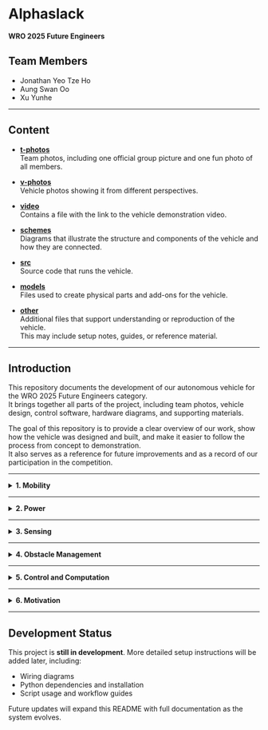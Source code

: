 # Alphaslack  
**WRO 2025 Future Engineers**

## Team Members
- Jonathan Yeo Tze Ho  
- Aung Swan Oo  
- Xu Yunhe  

---

## Content
- [**t-photos**](./t-photos)  
  Team photos, including one official group picture and one fun photo of all members.  

- [**v-photos**](./v-photos)  
  Vehicle photos showing it from different perspectives.  

- [**video**](./video)  
  Contains a file with the link to the vehicle demonstration video.  

- [**schemes**](./schemes)  
  Diagrams that illustrate the structure and components of the vehicle and how they are connected.  

- [**src**](./src)  
  Source code that runs the vehicle.  

- [**models**](./models)  
  Files used to create physical parts and add-ons for the vehicle.  

- [**other**](./other)  
  Additional files that support understanding or reproduction of the vehicle.  
  This may include setup notes, guides, or reference material.  

---

## Introduction
This repository documents the development of our autonomous vehicle for the WRO 2025 Future Engineers category.  
It brings together all parts of the project, including team photos, vehicle design, control software, hardware diagrams, and supporting materials.  

The goal of this repository is to provide a clear overview of our work, show how the vehicle was designed and built, and make it easier to follow the process from concept to demonstration.  
It also serves as a reference for future improvements and as a record of our participation in the competition.  

---

<details>
  <summary><strong>1. Mobility</strong></summary>

The vehicle uses a **two-motor configuration**: one DC motor for propulsion and one DC motor for steering.  

- The propulsion motor drives the vehicle forward and backward.  
- The steering motor adjusts the wheel angle, forming an **Ackermann-style steering system**.  
- Both motors operate through **L298N motor drivers**, with speed and position regulated by **PWM signals** from the Raspberry Pi 5.  

A **PID control loop** regulates both propulsion and steering:  
- For the drive motor, PID maintains constant speed despite load changes or battery voltage drops.  
- For the steering motor, PID ensures the wheel angle is reached quickly and held steadily without overshoot or oscillation.  

**Trade-off:** Ackermann steering provides smooth, predictable motion and precise path tracking, but it requires a larger turning radius compared to differential drive. This reduces tight rotation ability but increases consistency during forward motion and cornering.  

</details>

---

<details>
  <summary><strong>2. Power</strong></summary>

We use a **dual power strategy** to isolate loads:  
- Raspberry Pi 5 + sensors powered by a **30W, 10,000 mAh USB-C power bank**  
- Drive and steering motors powered by a **Li-Po battery** through the L298N drivers  

**Protective components included:**  
- Resistors for GPIO protection  
- Voltage regulators for safe input levels to the Pi  
- Inline fuses and the Li-Po’s BMS to prevent shorts or over-discharge  

This separation ensures stable performance and prevents motor surges from resetting the Raspberry Pi.  

</details>

---

<details>
  <summary><strong>3. Sensing</strong></summary>

The sensing system integrates multiple devices for navigation:  
- **Logitech USB webcam** for line tracking, color recognition, and higher-level obstacle perception  
- **HC-SR04 ultrasonic sensor** for detecting obstacles directly ahead and providing short-range safety  
- **MPU6050 IMU** for measuring orientation and angular changes, used for tracking turns and stabilizing steering behavior  

</details>

---

<details>
  <summary><strong>4. Obstacle Management</strong></summary>

Obstacle detection uses a **two-layer system**:  
1. **Ultrasonic sensing** provides fast stop or slow responses when an object is detected within a threshold distance  
2. **Vision (camera)** detects markers, blocks, and course boundaries  

The avoidance strategy is **steer-around maneuvering**. When an obstacle is detected, the system reduces speed, adjusts steering to bypass the obstacle, and then re-centers to continue forward.  

- Current logic is **rule-based** for reliability  
- **Machine learning models** are being tested for adaptive decision-making  

</details>

---

<details>
  <summary><strong>5. Control and Computation</strong></summary>

The **Raspberry Pi 5 (8GB)** serves as the central controller. It handles:  
- Vision processing using the webcam  
- Sensor fusion from IMU and ultrasonic inputs  
- Control of the drive and steering motors via [**src**](./src)  

**Connections:**  
- USB → Webcam  
- I2C → MPU6050  
- GPIO → Ultrasonic trigger/echo  
- PWM GPIO → Motor control signals to the L298N  

The Pi runs tasks in parallel to guarantee responsive obstacle detection while processing camera input.  

</details>

---

<details>
  <summary><strong>6. Motivation</strong></summary>

The design choices are based on reliability, simplicity, and effective use of available parts.  

- **Frame and Motors:** LEGO is used for the frame and motors, providing a sturdy yet modular structure that is lightweight and easy to modify.  
- **Mobility:** An Ackermann-style steering system matches the layout of the LEGO chassis and provides smooth directional control through a dedicated steering motor. A separate drive motor handles propulsion, keeping the control system straightforward.  
- **Power:** A Li-Po battery powers the motors, while a USB power bank powers the Raspberry Pi 5. This prevents voltage fluctuations from affecting the controller.  
- **Motor Drivers:** L298N modules integrate easily with both DC motors and Raspberry Pi GPIO.  
- **Sensing:** The Logitech webcam, HC-SR04 ultrasonic sensor, and MPU6050 IMU provide a balance of vision, distance measurement, and orientation feedback.  

These decisions result in a system that combines the modularity of LEGO mechanics with the flexibility of external electronics. The design is simple, robust, and open to further improvement.  

</details>

---

## Development Status
This project is **still in development**. More detailed setup instructions will be added later, including:  
- Wiring diagrams  
- Python dependencies and installation  
- Script usage and workflow guides  

Future updates will expand this README with full documentation as the system evolves.  

